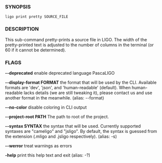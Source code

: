 
### SYNOPSIS
```
ligo print pretty SOURCE_FILE
```

### DESCRIPTION
This sub-command pretty-prints a source file in LIGO. The width of the pretty-printed text is adjusted to the number of columns in the terminal (or 60 if it cannot be determined).

### FLAGS
**--deprecated**
enable deprecated language PascaLIGO

**--display-format FORMAT**
the format that will be used by the CLI. Available formats are 'dev', 'json', and 'human-readable' (default). When human-readable lacks details (we are still tweaking it), please contact us and use another format in the meanwhile. (alias: --format)

**--no-color**
disable coloring in CLI output

**--project-root PATH**
The path to root of the project.

**--syntax SYNTAX**
the syntax that will be used. Currently supported syntaxes are "cameligo" and "jsligo". By default, the syntax is guessed from the extension (.mligo and .jsligo respectively). (alias: -s)

**--werror**
treat warnings as errors

**-help**
print this help text and exit (alias: -?)


